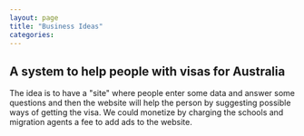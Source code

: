 ```yaml
---
layout: page
title: "Business Ideas"
categories:
---
```

## A system to help people with visas for Australia

The idea is to have a "site" where people enter some data and answer some questions and then the website will help the person by suggesting possible ways of getting the visa.
We could monetize by charging the schools and migration agents a fee to add ads to the website.
